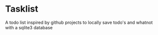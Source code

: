 # Tasklist

A todo list inspired by github projects to locally save todo's and whatnot
with a sqlite3 database
